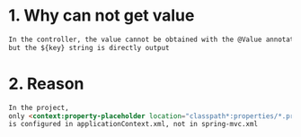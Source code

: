 # 1. Why can not get value
```markdown
In the controller, the value cannot be obtained with the @Value annotation, 
but the ${key} string is directly output
```

# 2. Reason
```markdown
In the project, 
only <context:property-placeholder location="classpath*:properties/*.properties"/> 
is configured in applicationContext.xml, not in spring-mvc.xml
```